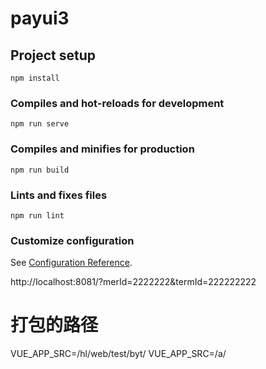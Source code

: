 # payui3

## Project setup
```
npm install
```

### Compiles and hot-reloads for development
```
npm run serve
```

### Compiles and minifies for production
```
npm run build
```

### Lints and fixes files
```
npm run lint
```

### Customize configuration
See [Configuration Reference](https://cli.vuejs.org/config/).

http://localhost:8081/?merId=2222222&termId=222222222



# 打包的路径
VUE_APP_SRC=/hl/web/test/byt/
VUE_APP_SRC=/a/